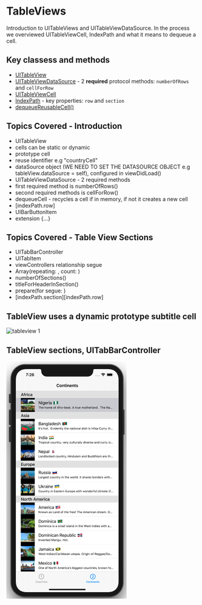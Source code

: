 # TableViews

Introduction to UITableViews and UITableViewDataSource. In the process we overviewed UITableViewCell, IndexPath and what it means to dequeue a cell.

## Key classess and methods 

* [UITableView](https://developer.apple.com/documentation/uikit/uitableview)   
* [UITableViewDataSource](https://developer.apple.com/documentation/uikit/uitableviewdatasource) - 2 **required** protocol methods: `numberOfRows` and `cellForRow`   
* [UITableViewCell](https://developer.apple.com/documentation/uikit/uitableviewcell)   
* [IndexPath](https://developer.apple.com/documentation/foundation/indexpath) - key properties: `row` and `section`
* [dequeueReusableCell()](https://developer.apple.com/documentation/uikit/uitableview/1614891-dequeuereusablecell)   


## Topics Covered - Introduction

 * UITableView
 * cells can be static or dynamic
 * prototype cell
 * reuse identifier e.g "countryCell"
 * dataSource object (WE NEED TO SET THE DATASOURCE OBJECT e.g tableView.dataSource = self), configured in viewDidLoad()
 * UITableViewDataSource - 2 required methods
 * first required method is numberOfRows()
 * second required methods is cellForRow()
 * dequeueCell - recycles a cell if in memory, if not it creates a new cell
 * [indexPath.row]
 * UIBarButtonItem
 * extension {...}
 
 ## Topics Covered - Table View Sections
 
 * UITabBarController 
 * UITabItem
 * viewControllers relationship segue
 * Array(repeating: , count: )
 * numberOfSections() 
 * titleForHeaderInSection() 
 * prepare(for segue: ) 
 * [indexPath.section][indexPath.row]

 
 ## TableView uses a dynamic prototype subtitle cell
 
 ![tableview 1](Assets/tableview-1.png)
 
 ## TableView sections, UITabBarController
 
 ![tableview sections](Assets/tableview-sections.png)  
